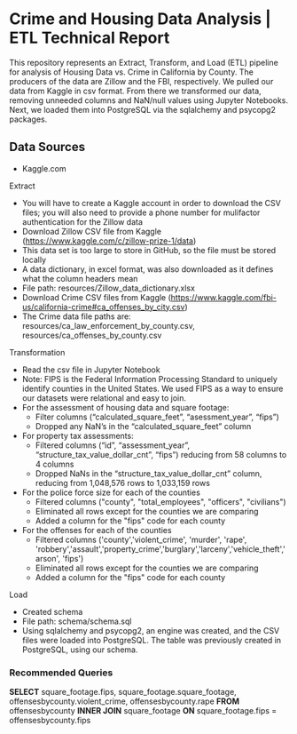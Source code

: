 # Crime and Housing Data Analysis | ETL Technical Report
This repository represents an Extract, Transform, and Load (ETL) pipeline for analysis of Housing Data vs. Crime in California by County. The producers of the data are Zillow and the FBI, respectively. We pulled our data from Kaggle in csv format. From there we transformed our data, removing unneeded columns and NaN/null values using Jupyter Notebooks. Next, we loaded them into PostgreSQL via the sqlalchemy and psycopg2 packages. 

## Data Sources
- Kaggle.com

Extract 
-	You will have to create a Kaggle account in order to download the CSV files; you will also need to provide a phone number for mulifactor authentication for the Zillow data
-	Download Zillow CSV file from Kaggle (https://www.kaggle.com/c/zillow-prize-1/data)
-	This data set is too large to store in GitHub, so the file must be stored locally
-	A data dictionary, in excel format, was also downloaded as it defines what the column headers mean
-	File path: resources/Zillow_data_dictionary.xlsx
-	Download Crime CSV files from Kaggle (https://www.kaggle.com/fbi-us/california-crime#ca_offenses_by_city.csv)
-	The Crime data file paths are: resources/ca_law_enforcement_by_county.csv, resources/ca_offenses_by_county.csv


Transformation
-	Read the csv file in Jupyter Notebook
-	Note: FIPS is the Federal Information Processing Standard to uniquely identify counties in the United States. We used FIPS as a way to ensure our datasets were relational and easy to join. 
-	For the assessment of housing data and square footage:
    -	Filter columns (“calculated_square_feet”, “asessment_year”, “fips”)
    -	Dropped any NaN’s in the “calculated_square_feet” column
-	For property tax assessments:
    -	Filtered columns (“id”, “assessment_year”, “structure_tax_value_dollar_cnt”, “fips”) reducing from 58 columns to 4 columns
    -	Dropped NaNs in the “structure_tax_value_dollar_cnt” column, reducing from 1,048,576 rows to 1,033,159 rows
-	For the police force size for each of the counties
    -	Filtered columns ("county", "total_employees", "officers", "civilians")
    -	Eliminated all rows except for the counties we are comparing
    -	Added a column for the "fips" code for each county
-	For the offenses for each of the counties    
    -	Filtered columns ('county','violent_crime', 'murder', 'rape', 'robbery','assault','property_crime','burglary','larceny','vehicle_theft','arson', 'fips')
    -	Eliminated all rows except for the counties we are comparing
    -	Added a column for the "fips" code for each county


Load 
-	Created schema 
-	File path: schema/schema.sql
-	Using sqlalchemy and psycopg2, an engine was created, and the CSV files were loaded into PostgreSQL. The table was previously created in PostgreSQL, using our schema. 

### Recommended Queries
**SELECT** square_footage.fips, square_footage.square_footage, offensesbycounty.violent_crime, offensesbycounty.rape
**FROM** offensesbycounty
**INNER JOIN** square_footage 
**ON** square_footage.fips = offensesbycounty.fips
